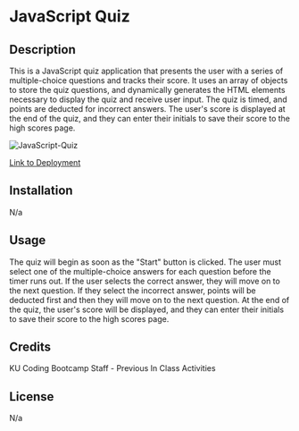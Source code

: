 # JavaScript Quiz

## Description
This is a JavaScript quiz application that presents the user with a series of multiple-choice questions and tracks their score. It uses an array of objects to store the quiz questions, and dynamically generates the HTML elements necessary to display the quiz and receive user input. The quiz is timed, and points are deducted for incorrect answers. The user's score is displayed at the end of the quiz, and they can enter their initials to save their score to the high scores page.

![JavaScript-Quiz](https://user-images.githubusercontent.com/121253666/231937380-7f17ae10-8af6-4eef-8ea6-bd9aeb647d5b.gif)

[Link to Deployment](https://johndallasmoore.github.io/JavaScript-Quiz/)

## Installation
N/a

## Usage
The quiz will begin as soon as the "Start" button is clicked. The user must select one of the multiple-choice answers for each question before the timer runs out. If the user selects the correct answer, they will move on to the next question. If they select the incorrect answer, points will be deducted first and then they will move on to the next question. At the end of the quiz, the user's score will be displayed, and they can enter their initials to save their score to the high scores page.

## Credits
KU Coding Bootcamp Staff - Previous In Class Activities

## License
N/a